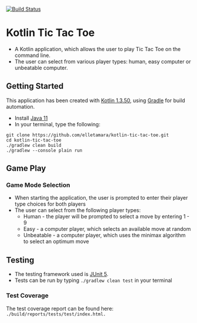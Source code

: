 [![Build Status](https://travis-ci.com/elletamara/kotlin-tic-tac-toe.svg?branch=master)](https://travis-ci.com/elletamara/kotlin-tic-tac-toe)
# Kotlin Tic Tac Toe 

- A Kotlin application, which allows the user to play Tic Tac Toe on the command line.
- The user can select from various player types: human, easy computer or unbeatable computer.

## Getting Started

This application has been created with [Kotlin 1.3.50](https://kotlinlang.org/), using [Gradle](https://docs.gradle.org/current/userguide/what_is_gradle.html) for build automation.

- Install [Java 11](https://www.oracle.com/technetwork/java/javase/downloads/jdk11-downloads-5066655.html)
- In your terminal, type the following:

```
git clone https://github.com/elletamara/kotlin-tic-tac-toe.git
cd kotlin-tic-tac-toe
./gradlew clean build
./gradlew --console plain run
```

## Game Play

### Game Mode Selection
- When starting the application, the user is prompted to enter their player type choices for both players
- The user can select from the following player types:
    - Human - the player will be prompted to select a move by entering 1 - 9
    - Easy - a computer player, which selects an available move at random
    - Unbeatable - a computer player, which uses the minimax algorithm to select an optimum move

## Testing
- The testing framework used is [JUnit 5](https://junit.org/junit5/).
- Tests can be run by typing `./gradlew clean test` in your terminal

### Test Coverage
The test coverage report can be found here: `./build/reports/tests/test/index.html.`
